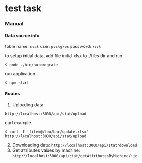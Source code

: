 # test task


### Manual

#### Data source info

table name: 
```stat```
user: 
```postgres```
password: 
```root```


to setup initial data, add file initial.xlsx to ./files dir
and run

```
$ node ./bin/automigrate
```

run application
```
$ npm start
```

#### Routes

1. Uploading data: 
```
http://localhost:3000/api/stat/upload
```
curl example
```
$ curl -F 'file=@/foo/bar/update.xlsx' http://localhost:3000/api/stat/upload
```
2. Downloading data: ```http://localhost:3000/api/stat/download```
3. Get attributes values by machine: ```http://localhost:3000/api/stat/getAttributesByMachine/:id```
